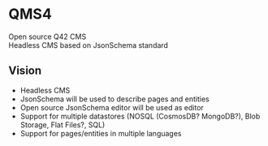 # QMS4
Open source Q42 CMS   
Headless CMS based on JsonSchema standard

## Vision
- Headless CMS
- JsonSchema will be used to describe pages and entities
- Open source JsonSchema editor will be used as editor
- Support for multiple datastores (NOSQL (CosmosDB? MongoDB?), Blob Storage, Flat Files?, SQL)
- Support for pages/entities in multiple languages

